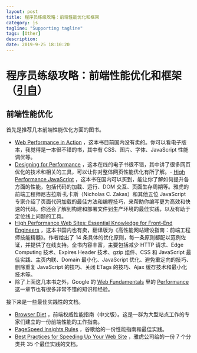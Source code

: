 ```yaml
---
layout: post
title: 程序员练级攻略：前端性能优化和框架
category: js
tagline: "Supporting tagline"
tags: [Other]
description:
date: 2019-9-25 18:10:20
---
```


# 程序员练级攻略：前端性能优化和框架（[引自](https://time.geekbang.org/column/article/12389)）

## 前端性能优化

首先是推荐几本前端性能优化方面的图书。

- [Web Performance in Action](http://www.allitebooks.in/web-performance-action/) ，这本书目前国内没有卖的。你可以看电子版本，我觉得是一本很不错的书，其中有 CSS、图片、字体、JavaScript 性能调优等。
- [Designing for Performance](https://designingforperformance.com/) ，这本在线的电子书很不错，其中讲了很多网页优化的技术和相关的工具，可以让你对整体网页性能优化有所了解。- [High Performance JavaScript](https://book.douban.com/subject/5362856/) ，这本书在国内可以买到，能让你了解如何提升各方面的性能，包括代码的加载、运行、DOM 交互、页面生存周期等。雅虎的前端工程师尼古拉斯·扎卡斯（Nicholas C. Zakas）和其他五位 JavaScript 专家介绍了页面代码加载的最佳方法和编程技巧，来帮助你编写更为高效和快速的代码。你还会了解到构建和部署文件到生产环境的最佳实践，以及有助于定位线上问题的工具。
- [High Performance Web Sites: Essential Knowledge for Front-End Engineers](https://book.douban.com/subject/26411563/) ，这本书国内也有卖，翻译版为《高性能网站建设指南：前端工程师技能精髓》。作者给出了 14 条具体的优化原则，每一条原则都配以范例佐证，并提供了在线支持。全书内容丰富，主要包括减少 HTTP 请求、Edge Computing 技术、Expires Header 技术、gzip 组件、CSS 和 JavaScript 最佳实践、主页内联、Domain 最小化、JavaScript 优化、避免重定向的技巧、删除重复 JavaScript 的技巧、关闭 ETags 的技巧、Ajax 缓存技术和最小化技术等。
- 除了上面这几本书之外，Google 的 [Web Fundamentals](https://developers.google.com/web/fundamentals/) 里的 [Performance](https://web.dev/why-speed-matters/) 这一章节也有很多非常不错的知识和经验。

接下来是一些最佳实践性的文档。

- [Browser Diet](http://browserdiet.com/zh/) ，前端权威性能指南（中文版）。这是一群为大型站点工作的专家们建立的一份前端性能的工作指南。
- [PageSpeed Insights Rules](https://developers.google.com/speed/docs/insights/rules) ，谷歌给的一份性能指南和最佳实践。
- [Best Practices for Speeding Up Your Web Site](https://developer.yahoo.com/performance/rules.html) ，雅虎公司给的一份 7 个分类共 35 个最佳实践的文档。
